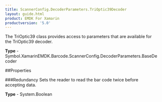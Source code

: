 ```yaml
---
title: ScannerConfig.DecoderParameters.TriOptic39Decoder
layout: guide.html 
product: EMDK For Xamarin 
productversion: '5.0' 
---
```

The TriOptic39 class provides access to parameters that are available for the TriOptic39 decoder.

**Type** - Symbol.XamarinEMDK.Barcode.ScannerConfig.DecoderParameters.BaseDecoder

##Properties

###Redundancy
Sets the reader to read the bar code twice before accepting data.

**Type** - System.Boolean


